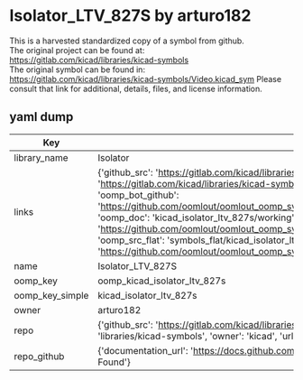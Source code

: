 # Isolator_LTV_827S by arturo182  
This is a harvested standardized copy of a symbol from github.  
The original project can be found at:  
https://gitlab.com/kicad/libraries/kicad-symbols  
The original symbol can be found in:
https://gitlab.com/kicad/libraries/kicad-symbols/Video.kicad_sym
Please consult that link for additional, details, files, and license information.  
## yaml dump  
| Key | Value |  
| --- | --- |  
| library_name | Isolator |  
| links | {'github_src': 'https://gitlab.com/kicad/libraries/kicad-symbols/Video.kicad_sym', 'github_src_repo': 'https://gitlab.com/kicad/libraries/kicad-symbols', 'oomp_bot': 'kicad_isolator_ltv_827s/working', 'oomp_bot_github': 'https://github.com/oomlout/oomlout_oomp_symbol_bot/tree/main/kicad_isolator_ltv_827s/working', 'oomp_doc': 'kicad_isolator_ltv_827s/working', 'oomp_doc_github': 'https://github.com/oomlout/oomlout_oomp_symbol_doc/tree/main/kicad_isolator_ltv_827s/working', 'oomp_src_flat': 'symbols_flat/kicad_isolator_ltv_827s/working', 'oomp_src_flat_github': 'https://github.com/oomlout/oomlout_oomp_symbol_src/tree/main/kicad_isolator_ltv_827s/working'} |  
| name | Isolator_LTV_827S |  
| oomp_key | oomp_kicad_isolator_ltv_827s |  
| oomp_key_simple | kicad_isolator_ltv_827s |  
| owner | arturo182 |  
| repo | {'github_src': 'https://gitlab.com/kicad/libraries/kicad-symbols/Video.kicad_sym', 'name': 'libraries/kicad-symbols', 'owner': 'kicad', 'url': 'https://gitlab.com/kicad/libraries/kicad-symbols'} |  
| repo_github | {'documentation_url': 'https://docs.github.com/rest/repos/repos#get-a-repository', 'message': 'Not Found'} |  

